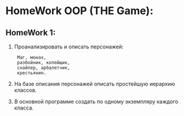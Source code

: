 # **HomeWork OOP (THE Game):**
## **HomeWork 1:**
1. Проанализировать и описать персонажей:
    
        Маг, монах,
        разбойник, копейщик,
        снайпер, арбалетчик,
        крестьянин.

2. На базе описания персонажей описать простейшую иерархию классов.
3. В основной программе создать по одному экземпляру каждого класса.